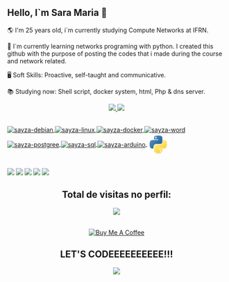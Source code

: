 ## Hello, I`m Sara Maria 👋


🌎 I'm 25 years old, i`m currently studying Compute Networks at IFRN.

💼 I`m currently learning networks programing with python. I created this github with the purpose of posting the codes that i made during the course and network related.

🖥️ Soft Skills: Proactive, self-taught and communicative. 

📚 Studying now: Shell script, docker system, html, Php & dns server. 

<div align="center">
  <a href="https://github.com/1Sayza">
  <img height="180em" src="https://github-readme-stats.vercel.app/api?username=1Sayza&show_icons=true&theme=cobalt&include_all_commits=true&count_private=true"/>
  <img height="180em" src="https://github-readme-stats.vercel.app/api/top-langs/?username=1Sayza&layout=compact&langs_count=7&theme=cobalt"/>
</div>
<p>
<p>
<div style="display: inline_block"><br>
  <img align="center" alt="sayza-debian" height="50" width="50" src="https://cdn.jsdelivr.net/gh/devicons/devicon/icons/debian/debian-original-wordmark.svg">
  <img align="center" alt="sayza-linux" height="50" width="50" src="https://cdn.jsdelivr.net/gh/devicons/devicon/icons/linux/linux-plain.svg" />
  <img align="center" alt="sayza-docker" height="50" width="50" src="https://cdn.jsdelivr.net/gh/devicons/devicon/icons/docker/docker-original-wordmark.svg" />
  <img align="center" alt="sayza-word" height="50" width="50" src="https://cdn.jsdelivr.net/gh/devicons/devicon/icons/wordpress/wordpress-original.svg" />



  <img align="center" alt="sayza-postgree" height="50" width="50" src="https://cdn.jsdelivr.net/gh/devicons/devicon/icons/postgresql/postgresql-original-wordmark.svg">
  <img align="center" alt="sayza-sql" height="60" width="60" src="https://cdn.jsdelivr.net/gh/devicons/devicon/icons/mysql/mysql-original-wordmark.svg">
  <img align="center" alt="sayza-arduino" height="50" width="50" src="https://cdn.jsdelivr.net/gh/devicons/devicon/icons/arduino/arduino-original-wordmark.svg">
  <img align="center" alt="sayza-Python" height="50" width="50" src="https://raw.githubusercontent.com/devicons/devicon/master/icons/python/python-original.svg">
 
</div>

## 
<p>
<div>
<a href="https://www.youtube.com/channel/UC4j0IGEajW7mQeGK6YS9_Dw" target="_blank"><img src="https://img.shields.io/badge/YouTube-FF0000?style=for-the-badge&logo=youtube&logoColor=white" target="_blank"></a>
  <a href="https://instagram.com/1Sayza" target="_blank"><img src="https://img.shields.io/badge/-Instagram-%23E4405F?style=for-the-badge&logo=instagram&logoColor=white" target="_blank"></a>
 	<a href="https://www.twitch.tv/sayza" target="_blank"><img src="https://img.shields.io/badge/Twitch-9146FF?style=for-the-badge&logo=twitch&logoColor=white" target="_blank"></a>
  <a href = "mailto:saramsmary@gmail.com"><img src="https://img.shields.io/badge/-Gmail-%23333?style=for-the-badge&logo=gmail&logoColor=white" target="_blank"></a>
  <a href="https://www.linkedin.com/in/sara-maria-27462618a/" target="_blank"><img src="https://img.shields.io/badge/-LinkedIn-%230077B5?style=for-the-badge&logo=linkedin&logoColor=white" target="_blank"></a> 

</div>

<div align="center">
<h2>Total de visitas no perfil:</h2>
<img src="https://profile-counter.glitch.me/1Sayza/count.svg" width="250px"/>
</div>


## 
<p align="center">
  <a href="https://www.buymeacoffee.com/sayza" target="_blank"><img src="https://cdn.buymeacoffee.com/buttons/v2/default-yellow.png" alt="Buy Me A Coffee" height="60px" width="217px" ></a>
</p>

<p>
<p>
<div align="center">
<h2>LET'S CODEEEEEEEEEE!!!</h2>
<img src="https://c.tenor.com/dHk-LfzHrtwAAAAi/linux-computer.gif" width="200px" />
</div>

